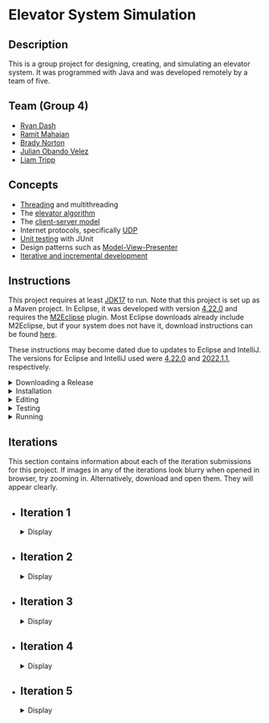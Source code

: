 # Elevator System Simulation

## Description

This is a group project for designing, creating, and simulating an elevator system. It was programmed with Java and was developed remotely by a team of five.

## Team (Group 4)

- [Ryan Dash](https://github.com/ryandash)
- [Ramit Mahajan](https://github.com/RamitMahajan)
- [Brady Norton](https://github.com/Bnortron)
- [Julian Obando Velez](https://github.com/julian-carleton)
- [Liam Tripp](https://github.com/liamtripp)

## Concepts

- [Threading](https://en.wikipedia.org/wiki/Thread_(computing)) and multithreading
- The [elevator algorithm](https://en.wikipedia.org/wiki/Elevator_algorithm)
- The [client-server model](https://en.wikipedia.org/wiki/Client%E2%80%93server_model)
- Internet protocols, specifically [UDP](https://en.wikipedia.org/wiki/User_Datagram_Protocol)
- [Unit testing](https://en.wikipedia.org/wiki/Unit_testing) with JUnit
- Design patterns such as [Model-View-Presenter](https://en.wikipedia.org/wiki/Model-view-presenter)
- [Iterative and incremental development](https://en.wikipedia.org/wiki/Iterative_and_incremental_development)

## Instructions

This project requires at least [JDK17](https://www.oracle.com/java/technologies/downloads/) to run. Note that this project is set up as a Maven project. In Eclipse, it was developed with version [4.22.0](https://projects.eclipse.org/projects/eclipse/releases/4.22.0) and requires the [M2Eclipse](https://www.eclipse.org/m2e/) plugin. Most Eclipse downloads already include M2Eclipse, but if your system does not have it, download instructions can be found [here](https://stackoverflow.com/a/13640110).

These instructions may become dated due to updates to Eclipse and IntelliJ. The versions for Eclipse and IntelliJ used were [4.22.0](https://projects.eclipse.org/projects/eclipse/releases/4.22.0) and [2022.1.1](https://www.jetbrains.com/idea/download/other.html), respectively.

<details>
  <summary>Downloading a Release</summary>
  <br>

  1. Choose the tag for the iteration. For example, v0.1 refers to iteration 1.  

  ![Picture1](https://user-images.githubusercontent.com/71390371/152629966-a56e28e7-1c0d-4dca-a3f3-d64325755f05.png)

  2. Go to the Code tab and Download Zip

  ![Picture2](https://user-images.githubusercontent.com/71390371/152629981-84ec3fa3-29d4-42db-82a5-b4ed0a5f4e82.png)

  3. Unzip the folder and import the project into the IDE.
  4. Proceed to step 9. of "Editing."
  
</details>

<details>
  <summary>Installation</summary>
  <br>

  These instructions detail how the project is installed in Eclipse.

  1. Download the ZIP file for the project. (In GitHub, found under "Code" button).
  2. Extract the ZIP file. Remember where you put the extracted folder.
  3. Open Eclipse. In the upper left corner, select File -> Import -> Maven -> Existing Maven Project. Click "Next" to continue.
  4. [See "Import Maven Projects"] On the new popup screen, for "Root Directory," select the extracted project folder. Ignore the folder within the extracted project folder.

  <details>
    <summary>Show "Import Maven Projects"</summary>

  ![Import Maven Project](https://user-images.githubusercontent.com/61635007/161658503-5c94a77e-a862-4493-b24d-2ecfe9fbe226.png)

  </details>

  5. Once the root directory is selected, in Eclipse, activate the "Advanced" dropdown. For the "Name Template" options, select [groupId].[artifactId]-[version].
  6. Make sure "Resolve Workplace Projects" is checked under "Advanced."
  7. Check the box where the project is. Select "Finish." The project should be added to the Project Explorer in Eclipse.
  8. At this point there may be unresolved dependencies. To resolve this, in the Project Explorer, right click the project folder, or "pom.xml." From the context menu that pops up, select Maven -> Update Maven Project.
  9. [See "Update Maven Project"]. A popup menu appears. Ensure the project checkbox is selected. Ensure the three checkboxes at the bottom of the popup menu are also checked.

  <details>
    <summary>Show "Update Maven Project"</summary>

  ![Update_Maven_Project](https://user-images.githubusercontent.com/61635007/161658707-fa88dcad-5d5e-4871-abc7-fd34c2e69011.png)

  </details>

  10. In the popup menu, select "Finish." This downloads all dependencies from Maven automatically. They are locally stored in the directory "C:\Users\\[your name]\\.m2"
  11. You should now be able to run the project.

</details>

<details>
  <summary>Editing</summary>
  <br>

  This details how to import the project and its entire branch history into Eclipse.

  1. Open Eclipse. Open the File menu and select "Import". This will open the "Import" window. From there select "Git"->"Projects from Git" as the import wizard and press Next>
  2. From the next window, select "Clone URI" as the repository source and press Next>
  3. Enter the URL of the git repository in this window which can be found by pressing the "Code" button and selecting the preferred connection protocol on the project's GitHub page
  4. Paste the information obtained from the project page into the window. It may prefill some of the information in the window. Enter any required information
  5. Due to an update in GitHub, account authentication with Eclipse via HTTPS might not work. It is not officially supported for security reasons. To overcome that error, follow the guide [here](https://stackoverflow.com/a/68802292)
  6. After over coming the error, press Next> and it will show you the branches of the repository, do not make any changes to the default selected branches.
  7. It will open the Local Destination window in which you can select the location of the folder where you want clone the repository. Press Next> 
  8. In the next window, select "Import as general project" as the wizard from import and press Next>. This will load the project
  9. From the project explorer window, right click the project folder and from the popup menu, select "Configure", then "Convert to Maven Project". This will convert the project into a Maven project.

</details>

<details>
  <summary>Testing</summary>
  <br>

  This details how the project is tested in Eclipse.

  1. Ensure the project is loaded as a Maven project (instructions contained in Installation if downloaded via ZIP, or in the Editing section if connected to repository via Git)
  2. Locate the test directory "src/test/java" in the workspace
  3. Right click on the directory and select "Run As" -> "JUnit Test". This runs all the unit tests

  Tests: 
  - InputFileReaderTest: tests related to reading the JSON input file
  - SchedulerTest: tests related to passing data between the systems
  - DirectionTest: tests the Direction enum's getDirectionByName function
  - ElevatorMotorTest: tests for the proper updating of states in the ElevatorMotor class
  - ElevatorSelectionTest: tests selecting idle elevators and tests adding more requests to active elevators using the selection algorithm. ElevatorSelectionTest must be run independently of other tests as it uses multiple threads with ports to test selecting an appropriate elevator and the port are used in previous tests causing the error "Address already in use: bind" to occur
  - ElevatorFaultTest: tests the fault-handling behavior of the Elevator for the faults: Doors Interrupted, Doors Stuck, Elevator Interrupted, Elevator Stuck
  - RequestQueueTest: tests that the RequestQueue adds ServiceRequests to the correct list and that requests are added and removed in the correct order
  - MessageTransferTest: tests that objects are encoded/decoded properly, and that DatagramPackets are transferred between DatagramSockets
  - FloorTest: tests that the ArrivalSensor correctly modifies an ApproachEvent
  - FloorSubsystemTest: tests that the correct Floor is selected when an ApproachEvent is received
  - PresenterTest: tests that presenter updates the view with the proper values and integration with the system
  - SimulationTest ensures that the entire simulation, without the GUI, runs to completion multiple times

</details>

<details>
  <summary>Running</summary>

  #### Description

  The program is run as multiple separate programs with the classes Scheduler, ElevatorSubsystem, and FloorSubsystem. The multiple programs can be started manually or automatically. To start it manually, run the main methods of the following classes in order: ElevatorSubsystem, FloorSubsystem and Scheduler. Running them all automatically with a single button press depends on the IDE used. See instructions below for details. 

  #### Eclipse

  - Set the Run Configuration to run these classes in order: ElevatorSubsystem, FloorSubsystem, and Scheduler.

  #### IntelliJ

  - As IntelliJ does not allow ordered run configurations, the Multirun plugin is used. 

  Multirun Instructions:
  1. To install Multirun, click the Setting icon in the top right corner of IntelliJ. Select plugins. 
  2. Search for Multirun in the plugins list. If it does not show up, there should be an option to search aftermarket plugins which you can click. 
  3. Click the install button.
  4. Multirun should now be installed and ready to use.
  5. The run option should now be available in IntelliJ's run configurations.

</details>

## Iterations

This section contains information about each of the iteration submissions for this project. If images in any of the iterations look blurry when opened in browser, try zooming in. Alternatively, download and open them. They will appear clearly.

- ## Iteration 1
  <details>
    <summary>Display</summary>

    ### Description

    This iteration of the project implements a multi-threaded system where all active subsystems, the Elevator Subsystem, the Floor Subsystem, and the Scheduler, act as both [Consumers and Producers](https://en.wikipedia.org/wiki/Producer%E2%80%93consumer_problem). Two buffers exist to achieve this, one for message passing between Scheduler and Elevator Subsystem and another for between Floor Subsystem and Scheduler. 

    ### Contributions

    | Member | Coding | Documentation | Misc
    | ------ | ------ | ------------- | ----
    | Ryan Dash | InputFileReader, JSON files, JSON File to data structure conversion, Message Transfer Implementation and Bug Fixes | Project Requirements Summary, UML Diagram Contributions | Code Review
    | Ramit Mahajan | Data Structure abstraction for the Request Systems / Subsystems | README Editing Instructions |
    | Brady Norton | Message transfer tests, InputFileReaderTest | README Testing + Installation Instructions, UML Sequence Diagram | Code Review
    | Julian Obando Velez | Message Transfer, Bounded Buffer, Bounded Buffer Test | UML Diagram Feedback, GitHub Releases | Code Review
    | Liam Tripp | Project Skeleton, Data Structures, InputFileReader, Direction, Message Transfer, Unit Testing | README Design, Early Design Diagrams, Design Document, Requirements Analysis | Discord Server, Google Drive, GitHub repo, Code reviews, Group lead, Instruction documents + videos 

    #### UML Class Diagram
    ![UML Class Diagram](https://user-images.githubusercontent.com/61635007/152667157-df45fbf8-6c48-430f-b47d-c82156e23872.png)

    #### UML Sequence Diagram
    ![UML Sequence Diagram](https://user-images.githubusercontent.com/61635007/154827908-c74e2fc4-68de-45b6-9b32-b8b85e857fe9.png)

  </details>

- ## Iteration 2
  <details>
    <summary>Display</summary>

    ### Description

    This iteration implements Elevator Movement and the order in which Elevators serve ServiceRequests. Note that a bug occurs when the FloorSubsystem runs out of Requests to send, as the other Runnable systems are left waiting for FloorSubsystem to send something it doesn't have. A solution could be to implement one buffer instead of two.

    <details>
      <summary>Show Long Description</summary>

    - The ElevatorSubsystem acts as an ElevatorController. It acts as intermediary between Elevators and the Scheduler. It also selects which elevator takes a request. It sends ApproachEvents and receives ElevatorRequests and ApproachEvents.

    - A SystemEvent class was created as a parent for all messages. This is because each message has a Thread from which they originated and a Time at which they occurred.

    - The Scheduler is an intermediary between the ElevatorSubsystem and the FloorSubsystem. It can receive any type of SystemEvent.

    - The FloorSubsystem sends the ElevatorRequests obtained from the input file. It also receives ElevatorRequests back and sends ApproachEvents. All of which are sent through the scheduler.   

    - The elevator receives new requests from the elevator Subsystem to perform actions on other parts of the elevator. With the current implementation a list of requests is stored in the elevator for any type on new request. Requests that are stored in the elevator are sent to the FloorQueue, elevator motor, or handled by the elevator if they involve the elevator's status. Once a request is complete, the elevator uses the elevatorSubsystem to send information to the floorSubsystem and necessary information involving the request.
 
    - ApproachEvent is a SystemEvent with a true/false value indicating whether an Elevator should stop at a Floor. The ApproachEvents are passed from Elevator to FloorSubsystem each time an Elevator is about to stop at a FLoor. An ArrivalSensor in Floor confirms whether the elevator should stop. The ApproachEvent is then sent back to the Elevator, which proceeds depending on whether the ApproachEvent allows it to stop.

    - The ElevatorMotor simulates movement and keeps track of the Elevator's direction and state of movement.

    - The FloorsQueue is the data structure used to store the floors to visit by an elevator. It uses two priority queues, one in ascending order and one in descending order for the floors to visit in the corresponding direction. Also, it has an extra queue, which temporarily saves the floors that were missed when going in a direction and swaps them to this direction queue when this queue has visited all of its floors.

    - The ElevatorSelectAlgorithm is an algorithm to select the best elevator to perform a new elevator request. The current implementation first checks for idle elevators and makes them perform requests. If all elevators are active then it will prioritize elevators based on expected completion of each elevator's queue time, the direction that the elevator is traveling, and if the new request is in between the current floor and destination floor of each elevator.

    - The ElevatorServiceAlgorithm is an algorithm to perform appropriate actions for each type of request that the elevator receives.

    </details>

    ### Contributions

    | Member | Coding | Documentation | Misc 
    | ------ | ------ | ------------- | ----
    | Ryan Dash | ElevatorSelectAlgorithm, ElevatorServiceAlgorithm | ElevatorServiceAlgorithm State Machine Diagram, UML Class Diagram, README | Code Review, Design Consultation
    | Ramit Mahajan | Arrival Sensor | UML Class Diagram, README | Code Review
    | Brady Norton | MovementState, ElevatorMotor, Elevator Properties, Elevator Movement | Elevator Movement State Machine Diagram, README| Code Review
    | Julian Obando Velez | FloorsQueue, FloorsQueueTest, ElevatorMotorTest | GitHub Release, README | Code Review
    | Liam Tripp | MovementState, ApproachEvent, SystemEvent, ApproachEvent Integration with ElevatorMovement | UML Class Diagram, Rough ElevatorMovement State Machine Diagram, README | Requirements Analysis, System Design, Delegating Tasks, Code Review

    #### UML Class Diagram
    ![image](https://user-images.githubusercontent.com/56605453/154828075-8269786d-84cd-4a64-8c7a-4cdaa294ca0e.png)

    #### UML State Machine Diagram for Service Algorithm

    ![Elevator_Service_Algorithm drawio](https://user-images.githubusercontent.com/56605453/154823993-ff5cb3f7-f500-4696-9f78-be6f628d8068.png)

    #### UML State Machine Diagram for Movement Algorithm

    ![Iteration_2_-_Elevator_State_Machine](https://user-images.githubusercontent.com/56605453/154823989-936bc6f0-0ebe-435c-99ae-941525b7de60.png)

    </details>

- ## Iteration 3
  <details>
    <summary>Display</summary>

    ### Description

    In this iteration, UDP data transfer between the systems is implemented. The simulation can now run multiple elevators.

    #### Major Changes

    - Simulation works for multiple elevators
    - Elevator Selection Algorithm: ElevatorSubsystem chooses which elevator serves a given request
    - Fixed BoundedBuffer glitch from Iteration 2, changed to UnboundedBuffer
    - Message Transfer: Use Client/Server scheme as seen in Assignments 2 and 3
    - UDP messages to transfer data
    - Add Doors class to Elevators
    - Integrated FloorsQueue with Elevator Movement Algorithm
    - More unit tests for FloorsQueue, Floors and FloorSubsystem, 
    - Finalized Elevator and ElevatorMotor properties update
    <br>

    <details>
      <summary>Show Long Description</summary>

    - Added serviceDirection to Elevator to distinguish between the direction the Elevator is moving (i.e. ElevatorMotor's direction) and what direction the Elevator is servicing requests in. 

    - Created Client/Server scheme like Assignment 2 and 3 of this class. MessageTransfer class holds DatagramSockets and a Queue of datagramPackets. 

    - The Client and IntermediateHost class each have a MessageTransfer. ElevatorSubsystem and FloorSubsystem, and Scheduler interact with the two classes each. 

    - For UDP data transfer, there are two Scheduler threads, one for sending messages from FloorSubsystem to ElevatorSubsytem, and another for vice-versa. Both FloorSubsystem and ElevatorSubsystem are still threads. Elevators are also threads.

    - The Client systems either request data or send data. FloorSubsystem's client requests and receives data from ElevatorToFloorHost. It sends data to FloorToElevatorHost. ElevatorSubystem requests and receives data from FloorToElevatorHost. It sends data to ElevatorToFloorHost.

    - To see output in the console, or to see how many times the elevator moves, search "moved"

    - MessageTransfer is the class that wraps the methods to handle packets for UDP communication, such as sending, receiving, queueing, decoding/encoding and printing the results of each message transfer.  

    - To solve the deadlock issues from Iteration 2, sending and receiving with the BoundedBuffer was changed from a busy-waiting scheme to an infinite loop checking a conditional statement. Although this prevents deadlock and allows the program to run successfully, it also causes considerable lag. 

    - To fix size issues with BoundedBuffer, an unbounded list was implemented - ConcurrentLinkedDeque, essentially an UnboundedBuffer.

    - Added ElevatorMonitor to Scheduler to allow the scheduler to quickly access all elevator data. An ElevatorMonitor is stored for each elevator in the scheduler.

    - Each Elevator monitor is updated by the elevator subsystem after a request that changes the properties and contents of the elevator has completed.

    </details>

    ### Contributions

    | Member | Coding | Documentation | Misc 
    | ------ | ------ | ------------- | ----
    | Ryan Dash | Elevator Selection Algorithm. Client, FloorSubsystem, ElevatorSubsystem Implementation, ElevatorSelectionTest | Diagram Review | Code review
    | Ramit Mahajan | Integrating Doors class | UML Diagram, README | Code review
    | Brady Norton | Elevator Movement Algorithm, Elevator Movement Properties Modification, Integrating Floors Queue into Movement, Movement Tests | Movement Design | Code review
    | Julian Obando Velez | Message Encoding/Decoding, Client for UDP, JUnit testing | Diagram Review | TA contact, Code review
    | Liam Tripp | Elevator Movement + FloorsQueue updates and Integration, Message passing bug fix, UnboundedBuffer, ApproachEvent Integration, MessageTransfer, Client-Host outline, Scheduler-Host Integration, FloorTest, RequestQueueTest | Design, Work Breakdown Structure, Dependency Diagram, UML Sequence Diagram, UML Class Diagram | Code review

    ### Diagrams

    #### UML Class Diagram
    ![image](https://user-images.githubusercontent.com/61635007/158045772-5fb02a0e-ba15-4c39-bc07-6cc19efa0b91.png)

    #### Sequence Diagram: UDP DataTransfer of Data from FloorSubsystem to ElevatorSubsystem
    ![Iteration_3_DataTransferFloorToElevator_Sequence](https://user-images.githubusercontent.com/61635007/158044089-0322f422-9c0a-46de-a1d9-f903cd41e765.png)

  </details>

- ## Iteration 4
  <details>
    <summary>Display</summary>

    ### Description

    In this iteration, fault detection and handling is implemented. The simulation now shows faults for elevators.

    #### Major Changes

    - Added configuration files to automate running multiple main methods with a single button in IntelliJ
    - Introduced Fault Handling for Elevator
    - Removed BoundedBuffer, BoundedBufferTest
    - Fixed elevator selection algorithm to meet requirements
    <br>

    <details>
      <summary>Show Long Description</summary>
      <br>

    - Faults: There are four different types of Faults. It is assumed only one can occur at a time. All are hard faults except DOORS_INTERRUPTED, which is a soft fault. For the hard faults, the Elevator shuts down. For the soft faults, the Elevator is corrected so that it may continue. It is assumed that opening the doors is uninterruptable and that Doors may only be opened or closed when the Elevator is stopped. There is no fault handling for when a packet is lost, as that was not in the Iteration requirements itself. 
      - ELEVATOR_STUCK occurs when an Elevator gets stuck between Floors (when Moving) or gets stuck at a Floor (when stopped). 
      - ARRIVAL_SENSOR_FAIL occurs when the ArrivalSensor at a Floor fails to return an ApproachEvent to Scheduler before Elevator's movement timer has expired.
      - DOORS_STUCK occurs when the Doors malfunction while opening or closing.
      - DOORS_INTERRUPTED occurs when the Doors are interrupted while closing.

    - Faults are tested using the ElevatorFaultTest file.

    - Added multirun configuration as well as FloorSubsystem, ElevatorSubsystem, and Scheduler configurations to allow multiple main methods to be run at once without needing to run each main method one at a time. This allows for fast testing in IntelliJ. This is not required to run multiple main methods in Eclipse as Eclipse already has this functionality built in.

    - Moved Elevator Selection to Scheduler and reworked IntermediateHost to allow for selection of elevators to work properly.

    - Note that there is currently an unhandled case where an Elevator is at floor 1 and moving to floor 3. If it receives an request to move to floor 2 just before it is about to pass floor 2, it might not have enough time to stop or send and receive an approachEvent. This problem has yet to be dealt with.
    
    </details>

    ### Contributions

    | Member | Coding | Documentation | Misc 
    | ------ | ------ | ------------- | ----
    | Ryan Dash | Moved elevator selection to Scheduler, Reworked IntermediateHost for Elevator Selection, Improved Elevator Monitors | Updating README | Code Review
    | Ramit Mahajan | Doors Upgrade, Doors State Changes in Elevator | UML Class Diagram | Code Review 
    | Brady Norton | ArrivalSensor Integration, ApproachEvent Changes | README Contribution | Code Review, Some Fault Type Ideas
    | Julian Obando Velez | | Timing Diagrams | Code Review
    | Liam Tripp | ElevatorFaultTest, Fault enum, Elevator Faults, Elevator Movement Tests, changed RequestQueue from PriorityQueue to TreeSet, Improved Console Output Statements, Movement bug fixes | Work Breakdown Structure, Updated Movement State Machine Diagram, Updating README | Code Review

    ### Diagrams

    #### UML Class Diagram

    ![UMLClassDiagram](https://user-images.githubusercontent.com/61635007/160321686-72ed3f7e-c35d-4d6e-a65b-0a8bcfc80e01.png)

    #### UML State Machine Diagram
    - Elevator Movement (With Faults)
    ![ElevatorMovement](https://user-images.githubusercontent.com/61635007/160426651-d9931d82-27a4-408d-95ab-5f08ccd2b4c3.png)

    #### Timing Diagrams

    - Arrival Sensor Fault
    ![ArrivalSensorFault](https://user-images.githubusercontent.com/71390371/160315145-06c438b2-cb96-4d46-9060-d0d52dbae82b.PNG)

    - Elevator Stuck Fault
    ![ElevatorStuckFault](https://user-images.githubusercontent.com/71390371/160318124-d13e65a2-c7a1-47b4-abfb-22ea892e0bb2.PNG)

    - Door Stuck Fault
    ![DoorFault](https://user-images.githubusercontent.com/71390371/160315213-693b2eb4-a16a-410b-8327-489baa8ecb12.PNG)

  </details>

- ## Iteration 5
  <details>
    <summary>Display</summary>

    ### Description

    In this iteration, a GUI was implemented to display Elevator information in real time. Measurements were also done to determine the performance of the Scheduler. Methods to initialize and terminate the system were also added. Iteration and general requirements not met in previous iterations were addressed. 

    <details>
      <summary>Show Long Description</summary>
      <br>

    - GUI Design Pattern: The design pattern that was selected is the [Model-View-Presenter](https://en.wikipedia.org/wiki/Model-view-presenter) pattern, with the Scheduler for FloorSubsystemToElevatorSubsystem acting as the Model. The Presenter is shared by both the FloorSubsystemToElevatorSubsystem and ElevatorSubsystemToFloorSubsystem schedulers. ElevatorView is the Panel for displaying each elevator while ElevatorViewContainer contains all the ElevatorViews. Presenter updates an ElevatorView when it's passed an ElevatorMonitor from Scheduler.
    <br>

    ![GUI](https://user-images.githubusercontent.com/61635007/163075152-23db6387-42a7-49d9-8973-f9499136c20e.png)    

    - Changes to faults: As seen above, the window for the Fault buttons are separate from the Elevator window. This is because there was not enough time to add the buttons directly to each ElevatorView. There were also concerns about data concurrency between the ElevatorView and Elevator if it the buttons to trigger faults were in the Scheduler. The Fault window was generated in the ElevatorSubsystem accordingly.
   The two door faults were reduced to one, as seen below. Soft faults are handled by acknowledging of the fault in the system and clearing it, so that the system can continue its operation. Hard faults are handled by shutting down the elevator altogether and emptying out its requests queue.

      - ELEVATOR_STUCK: hard fault that occurs when an Elevator gets stuck between Floors (when Moving) or gets stuck at a Floor (when stopped). Triggered by pressing an "Elevator Stuck" button in the GUI.
      - ARRIVAL_SENSOR_FAIL: hard fault that occurs when the ArrivalSensor at a Floor fails to return an ApproachEvent to Scheduler before Elevator's movement timer has expired.
      - DOORS_STUCK: soft fault that occurs when the Doors malfunction while opening or closing. Triggered by pushing a "Door Stuck" button in the GUI.

    - Simulation Initialization and Termination: The simulation is initialized using information contained in the Structure class. ElevatorSubsystem and FloorSubsystem are initialized and wait for the Scheduler to pass them a Structure. The Structure is initialized in Scheduler's main method. Each of the two Scheduler threads, one for passing information between ElevatorSubsystem and FloorSubsystem, the other vice-versa, pass Structure to FloorSubsystem and ElevatorSubsystem, respectively. 

   - Simulation Termination: Introduced conditions to terminate the Threads of the Simulation. This was done with a SystemStatus class for Scheduler, ElevatorSubsystem, FloorSubsystem, and each of the Elevators. The termination condition of the threads is when SystemStatus.activated() is false, except for Scheduler, which requires both Scheduler threads to be inactive. A Scheduler's termination is achieved by its Timer expiring. Each Scheduler sends a termination message to the System it communicates with and then terminates itself. The systems are then terminated by receiving the message, which indicates to the SystemStatus that the class’s thread should end.

    </details>

    ### Contributions

    | Member | Coding | Documentation | Misc 
    | ------ | ------ | ------------- | ----
    | Ryan Dash | Fix ElevatorSelectionTest, Fix elevator door status updating incorrectly, Unimplemented: (Many-to-two Elevator-to-Scheduler, Elevator and Floor Buttons, Faults in inputs.json, Elevator Action Requests for Door and Lamp) | UML Class Diagram | Brainstorming, Code Review
    | Ramit Mahajan | Updated ElevatorMotor | UML Class Diagram | Code Review
    | Brady Norton | Updating ElevatorMonitor Properties, Added Current Request to GUI, (Unfinished) ArrivalSensor Integration Testing, Fixing FloorSubsystem and Floor Tests | README | Code Review
    | Julian Obando Velez | Fault Injection GUI, Fault Handling, Implemented Performance Instrumentation | Final Project Presentation, Video Recording, Performance Testing README, Faults README | Scheduler Performance Testing and Measurements, Brainstorming, Code Review
    | Liam Tripp | Presenter, ElevatorView, ElevatorViewContainer, RequestQueue with ServiceRequests, System Initialization and Termination, SimulationTest, Refactor Elevator, Refactor Scheduler, Unimplemented: (Give Elevator an ElevatorMonitor) | UML Class Diagram, README Reflection, Iteration 5 Requirements Analysis and Work Breakdown Structure, System Design README Installation instructions, README, Final Project Presentation | Brainstorming, Code Review

    ### Diagrams

    #### UML Class Diagram

    ![UML Class Diagram](https://user-images.githubusercontent.com/61635007/163095931-c9f438ef-46c2-4290-9ba9-9e798060d626.png)

    #### UML State Machine Diagram
    - Elevator Movement (With faults)
    ![Elevator Movement State Machine Diagram](https://user-images.githubusercontent.com/61635007/163073011-82bdddf8-4c09-477f-abd6-da9f8a81f000.png)

    <br>

    <details>
      <summary>Reflection</summary>
      <br>

    This project is mostly a success as it meets almost all of the iteration requirements and most of the general requirements. 

    ### Successes

    The fundamental requirements for each iteration were prioritized and completed by the project deadline.

    The UML Class Diagram is the most complete diagram in the project. Virtually all methods and classes have Javadocs and consistent formatting. The commit history on GitHub is easy to read due to established contribution standards. The README also has a strong design. Its contents illustrate the visual and written communication skills of the team members. The RequestQueue class in particular well-design and tested.

    ### Areas for Improvement

    #### Design

    The Elevator has too much responsibility. As discussed in [#184](/../../issues/184), one solution was putting a RequestQueue for each Elevator in the Scheduler. That could increase Scheduler's awareness of each Elevator's current and future state. It would also solve the data concurrency problem between the Elevators and ElevatorViews and be more faithful to the general requirements.

    A state machine pattern for the Elevator was not implemented due to the system designers being busy with other parts of the project. Increased collaboration and shared responsibility for the design amongst group members could have helped alleviate pressure on designers.

    The ArrivalSensor was not properly integrated into the simulation. There were also bugs not addressed in time for iteration submission, as seen in [#43](/../../issues/43). Finally, the GUI for the Elevator lacks buttons to trigger the ELEVATOR_STUCK and ARRIVAL_SENSOR_FAIL faults. Better time management and completing the project objectives at least a day before the deadline could have left time to address these unresolved issues.

    #### Team

    A consistent problem throughout the project was team members not completing coding work until the day of the deadline. This could be solved by members being proactive and engaged with the project instead of passive, or by more deadlines being set. The deadlines would require more involvement from the team during the design phase. Proactive members would allow for ongoing development and issues to be addressed earlier rather than later.

    There was also a problem where proactive members did more work than passive members. Passive members did work close to the iteration submission dates where it was often too late to make major design decisions. This was often due to a lack of set deadlines. An attempt to solve the issue of members crunching before the deadline was made by creating Work Breakdown Structures (WBS) starting from Iteration 2, as seen in [#54](/../../issues/54), [#75](/../../issues/75), [#105](/../../issues/105), and [#151](/../../issues/151). Most of the work to be done for the project was laid out in these documents. It was partially effective as it increased the visibility of the work to be done. However, there was a lack of feedback and discussion around these WBSs. It was only partially effective in prompting team members to self-assign work and complete it as soon as possible in the way it was intended. Increasing the involvement of team members in the project could remedy this issue.

    </details>

    <details>
      <summary>Performance Testing</summary>
      <br>

    #### Testing Description

    The performance of the system is measured based on the time that the scheduler takes to handle all the requests that it receives from the input file. This was implemented by saving the start time and end time, and then comparing them to each other. The start time is measured as soon as the scheduler system is started, while the end time is recorded when the scheduler handles the last request. 

    However, knowing the last request is not trivial, so it was necessary to implement an inactivity timer. This timer checks for inactivity in the scheduler to determine when it has finished. Every time the scheduler does work it resets the timer, however, if the timer reaches a time out time it assumes that the scheduler is finished and records this time as the end time. Finally, the total performance time is calculated by subtracting the start time and timeout time from the end time.     

    Elapsed time=end time-start time-timeout

    #### Where were the measuring instruments placed?

    - Start time: Measured just before the system goes live. 
    - End time: Measured as soon as the timer goes off.
    - Reset: Every time the scheduler finishes a task. 

    #### Measurements

    The system was measured using two of these timers, one timer per thread communicating with the elevator subsystem and floor subsystem. The longer measurement is used for calculations since this is the one that reflects the actual last activity of the scheduler. And the system was not inputted with fault during these measurements.

    Also, the measurements were taken for the inputs of: 

    1. 2000 ms time between floors 
    1. 500 ms time to open or close doors
    1. Four elevators
    1. 20 floors

    #### Calculations:

    The calculations were made using Excel MS. 

    - Mean was calculated using =AVERAGE() function
    - Standard Deviation was calculated using =STDEV.S()
    - Confidential interval value for 95% was calculated using the formula: 

          mean±(std.deviation*z_(95%))/(√(# samples)),   where  z_(95%) = 1.96 (constant value)     
    - Time to process a request = Total elapsed time / 17 requests 

    #### Measurements

    |Trial #|Elapsed Time msecs|
    | :- | :- |
    |1|82216|
    |2|82212|
    |3|82217|
    |4|82208|
    |5|82226|
    |6|82242|
    |7|82215|
    |8|82221|
    |9|82237|
    |10|82231|
    |11|82219|
    |12|82254|

    #### Results

    |Mean|82225|
    | :- | -: |
    |Std. Deviation|14|
    |Interval Value (95%)|8|

    - The total time it takes to process all request is (82225 +- 8) ms, with 95% confidence.
    - The time it takes to process a request is (4836 +- 0.47) ms, with 95% confidence.

    </details>
</details>
